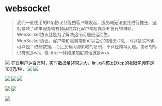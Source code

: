 # websocket

> 我们一直使用的http协议只能由客户端发起，服务端无法直接进行推送，这就导致了如果服务端有持续的变化客户端想要获知就比较麻烦。WebSocket协议就是为了解决这个问题应运而生。  
> WebSocket协议，客户端和服务端都可以主动的推送消息，可以是文本也可以是二进制数据。而且没有同源策略的限制，不存在跨域问题。协议的标识符就是ws。像https一样如果加密的话就是wxs  

![](websocket/5DAA0894-2ABB-4E96-8BA4-0CAC7C2757A1.png)
在线用户达百万时，实时数据量非常之大，linux内核发送tcp的极限包频率是100万/秒，
![](websocket/B04FB8D5-8DDE-45F7-8003-85E22E5817DF.png)
![](websocket/7F62D6AA-186F-4F2B-8E3E-9D3B7024C059.png)



![](websocket/8DDCCC67-C4B6-4592-BDDD-BB061E30C65A.png)
![](websocket/EDD8A094-A38E-4632-B45A-8F0C5C097DBA.png)
![](websocket/57CA76A6-CD19-442C-B8AD-27652EE3D8EB.png)


![](websocket/DFBE9560-CDBE-4EAE-89EC-A3E82DD2267F.png)
![](websocket/F6E58BC9-F868-4D6C-94BF-C6357D97446C.png)


![](websocket/E612D6F5-3A71-4A2F-A7B5-071FF24057C3.png)